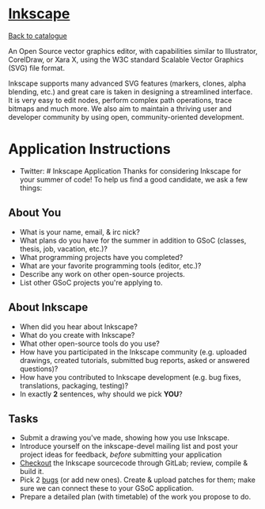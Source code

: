 
# [Inkscape](https://www.inkscape.org/)

[Back to catalogue](../README.md#inkscape)

An Open Source vector graphics editor, with capabilities similar to Illustrator, CorelDraw, or Xara X, using the W3C standard Scalable Vector Graphics (SVG) file format.

Inkscape supports many advanced SVG features (markers, clones, alpha blending, etc.) and great care is taken in designing a streamlined interface. It is very easy to edit nodes, perform complex path operations, trace bitmaps and much more. We also aim to maintain a thriving user and developer community by using open, community-oriented development.

# Application Instructions

* Twitter: # Inkscape Application
Thanks for considering Inkscape for your summer of code!  To help us find a good candidate, we ask a few things:

## About You
- What is your name, email, & irc nick?
- What plans do you have for the summer in addition to GSoC (classes, thesis, job, vacation, etc.)?
- What programming projects have you completed?
- What are your favorite programming tools (editor, etc.)?
- Describe any work on other open-source projects.
- List other GSoC projects you're applying to.

## About Inkscape
- When did you hear about Inkscape?
- What do you create with Inkscape?
- What other open-source tools do you use?
- How have you participated in the Inkscape community (e.g. uploaded drawings, created tutorials, submitted bug reports, asked or answered questions)?
- How have you contributed to Inkscape development (e.g. bug fixes, translations, packaging, testing)?
- In exactly **2** sentences, why should we pick **YOU**?

## Tasks
- Submit a drawing you've made, showing how you use Inkscape.
- Introduce yourself on the inkscape-devel mailing list and post your project ideas for feedback, *before* submitting your application
- [Checkout](https://inkscape.org/en/develop/inkscape-git/) the Inkscape sourcecode through GitLab; review, compile & build it.
- Pick 2 [bugs](https://bugs.launchpad.net/inkscape/) (or add new ones). Create & upload patches for them; make sure we can connect these to your GSoC application.
- Prepare a detailed plan (with timetable) of the work you propose to do.